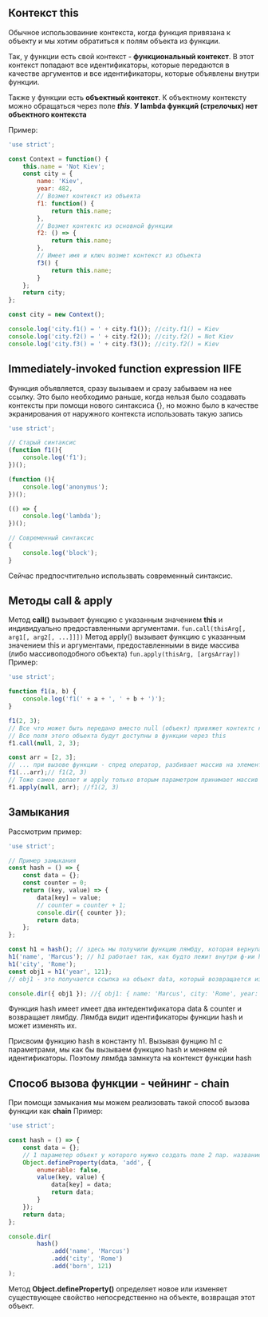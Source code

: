 ## Контекст this
Обычное использоваиние контекста, когда функция привязана к объекту и мы хотим обратиться к полям объекта из функции.

Так, у функции есть свой контекст - **функциональный контекст**. В этот контекст попадают все идентификаторы, которые передаются в качестве аргументов и все идентификаторы, которые объявлены внутри функции.

Также у функции есть **объектный контекст**. К объектному контексту можно обращаться через поле ***this***. **У lambda функций (стрелочых) нет объектного контекста**

Пример:
```javascript
'use strict';

const Context = function() {
    this.name = 'Not Kiev';
    const city = {
        name: 'Kiev',
        year: 482,
        // Возмет контекст из объекта
        f1: function() {
            return this.name;
        },
        // Возмет контектс из основной функции
        f2: () => {
            return this.name;
        },
        // Имеет имя и ключ возмет контекст из объекта
        f3() {
            return this.name;
        }
    };
    return city;
};

const city = new Context();

console.log('city.f1() = ' + city.f1()); //city.f1() = Kiev
console.log('city.f2() = ' + city.f2()); //city.f2() = Not Kiev
console.log('city.f3() = ' + city.f3()); //city.f2() = Kiev
```
## Immediately-invoked function expression IIFE
Функция объявляется, сразу вызываем и сразу забываем на нее ссылку. Это было необходимо раньше, когда нельзя было создавать контексты при помощи нового синтаксиса {}, но можно было в качестве экранирования от наружного контекста использовать такую запись

```javascript
'use strict';

// Старый синтаксис
(function f1(){
    console.log('f1');
})();

(function (){
    console.log('anonymus');
})();

(() => {
    console.log('lambda');
})();

// Современный синтаксис
{
    console.log('block');
}
```
Сейчас предпосчтительно использвать современный синтаксис.
## Методы call & apply
Метод **call()** вызывает функцию с указанным значением **this** и индивидуально предоставленными аргументами. 
```fun.call(thisArg[, arg1[, arg2[, ...]]])```
Метод apply() вызывает функцию с указанным значением this и аргументами, предоставленными в виде массива (либо массивоподобного объекта)
```fun.apply(thisArg, [argsArray])```
Пример:
```javascript
'use strict';

function f1(a, b) {
    console.log('f1(' + a + ', ' + b + ')');
}

f1(2, 3);
// Все что может быть передано вместо null (объект) привяжет контектс к этой функции
// Все поля этого объекта будут доступны в функции через this
f1.call(null, 2, 3);

const arr = [2, 3];
// ... при вызове функции - спред оператор, разбивает массив на элементы и делает их аргументами функции 
f1(...arr);// f1(2, 3)
// Тоже самое делает и apply только вторым параметром принимает массив
f1.apply(null, arr); //f1(2, 3)
```
## Замыкания
Рассмотрим пример:
```javascript
'use strict';

// Пример замыкания
const hash = () => {
    const data = {};
    const counter = 0;
    return (key, value) => {
        data[key] = value;
        // counter = counter + 1;
        console.dir({ counter });
        return data;
    };
};

const h1 = hash(); // здесь мы получили функцию лямбду, которая вернулась через return ф-ии hash
h1('name', 'Marcus'); // h1 работает так, как будто лежит внутри ф-ии hash и видит при этом data & counter
h1('city', 'Rome');
const obj1 = h1('year', 121);
// obj1 - это получается ссылка на объект data, который возвращается из вложенной лямбды

console.dir({ obj1 }); //{ obj1: { name: 'Marcus', city: 'Rome', year: 121 } }
```
Функция hash имеет имеет два интедентификатора data & counter и возвращает лямбду. Лямбда видит идентификаторы функции hash и может изменять их.

Присвоим функцию hash в константу h1. Вызывая фунцию h1 с параметрами, мы как бы вызываем функцию hash и меняем ей идентификаторы. Поэтому лямбда замнкута на контекст функции hash
## Способ вызова функции - чейнинг - chain
При помощи замыкания мы можем реализовать такой способ вызова функции как **chain**
Пример:
```javascript
'use strict';

const hash = () => {
    const data = {};
    // 1 параметер объект у которого нужно создать поле 2 пар. название свойства
    Object.defineProperty(data, 'add', {
        enumerable: false,
        value(key, value) {
            data[key] = data;
            return data;
        }
    });
    return data;
};

console.dir(
        hash()
            .add('name', 'Marcus')
            .add('city', 'Rome')
            .add('born', 121)
);
```
Метод **Object.defineProperty()** определяет новое или изменяет существующее свойство непосредственно на объекте, возвращая этот объект.
